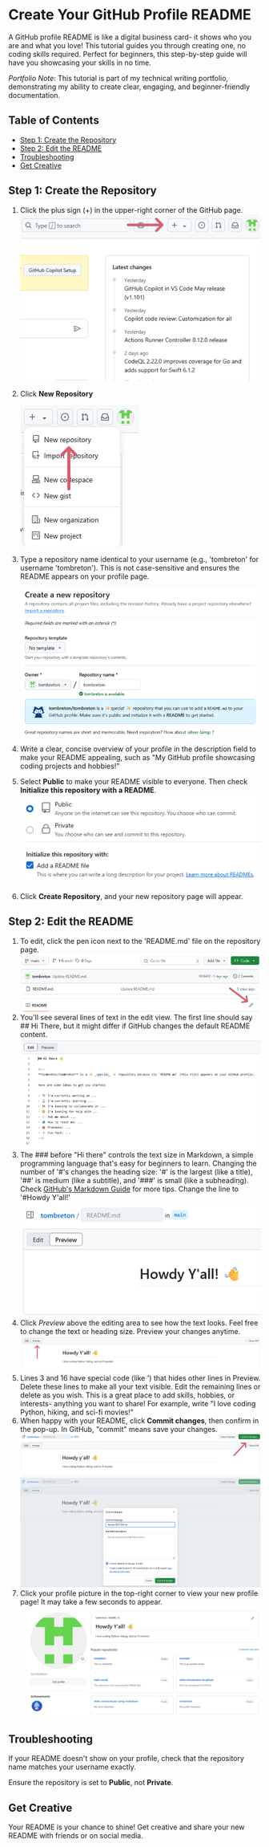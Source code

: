 # Create Your GitHub Profile README

A GitHub profile README is like a digital business card- it shows who you are and what you love! This tutorial guides you through creating one, no coding skills required. Perfect for beginners, this step-by-step guide will have you showcasing your skills in no time.

*Portfolio Note*: This tutorial is part of my technical writing portfolio, demonstrating my ability to create clear, engaging, and beginner-friendly documentation. 

## Table of Contents

- [Step 1: Create the Repository](#step-1-create-the-repository)
- [Step 2: Edit the README](#step-2-edit-the-readme)
- [Troubleshooting](#troubleshooting)
- [Get Creative](#get-creative)

 ## Step 1: Create the Repository

1. Click the plus sign (+) in the upper-right corner of the GitHub page. ![Plus Icon](/images/plusicon.PNG) 
2. Click **New Repository**

    ![New Repository](/images/newrepository.PNG)
3. Type a repository name identical to your username (e.g., 'tombreton' for username 'tombreton'). This is not case-sensitive and ensures the README appears on your profile page.
  
   ![Repository Name](/images/createnewrepository.png)
4. Write a clear, concise overview of your profile in the description field to make your README appealing, such as "My GitHub profile showcasing coding projects and hobbies!"
5. Select **Public** to make your README visible to everyone. Then check **Initialize this repository with a README**.
   ![Public and Initialize](/images/public.png)
6. Click **Create Repository**, and your new repository page will appear.

## Step 2: Edit the README

1. To edit, click the pen icon next to the 'README.md' file on the repository page.
   ![Pen Icon](/images/penicon.PNG)
2. You'll see several lines of text in the edit view. The first line should say ## Hi There, but it might differ if GitHub changes the default README content.
   ![Default README](/images/hitheredefaultreadme.PNG)
3. The ### before "Hi there" controls the text size in Markdown, a simple programming language that's easy for beginners to learn. Changing the number of '#'s changes the heading size: '#' is the largest (like a title), '##' is medium (like a subtitle), and '###' is small (like a subheading). Check [GitHub's Markdown Guide](https://docs.github/en/get-started/writing-on-github/getting-started-with-writing-and-formatting-on-github) for more tips. Change the line to '#Howdy Y'all!'
   ![Preview View](/images/howdy.png)
4. Click *Preview* above the editing area to see how the text looks. Feel free to change the text or heading size. Preview your changes anytime.
   ![Preview View](/images/previewpreview.PNG) 
5. Lines 3 and 16 have special code (like '<!--' and '-->) that hides other lines in Preview. Delete these lines to make all your text visible. Edit the remaining lines or delete as you wish. This is a great place to add skills, hobbies, or interests- anything you want to share! For example, write "I love coding Python, hiking, and sci-fi movies!"
6. When happy with your README, click **Commit changes**, then confirm in the pop-up. In GitHub, "commit" means save your changes.
   ![Commit Changes](/images/commitchanges.PNG)
   ![Commit Again](/images/commitagain.png)
7. Click your profile picture in the top-right corner to view your new profile page! It may take a few seconds to appear.
   ![Final Profile](/images/myprofile.png)

## Troubleshooting

If your README doesn't show on your profile, check that the repository name matches your username exactly.

Ensure the repository is set to **Public**, not **Private**.

## Get Creative

Your README is your chance to shine! Get creative and share your new README with friends or on social media. 
   




